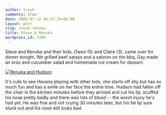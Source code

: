 ```yaml
---
author: troyh
comments: true
date: 2009-07-12 06:57:33+00:00
layout: post
slug: steve-renuka
title: Steve & Renuka
wordpress_id: 3706
---
```


Steve and Renuka and their kids, Owen (5) and Claire (3), came over for dinner tonight. We grilled beef satays and a salmon on the bbq, Gay made an orzo and cucumber salad and homemade ice cream for dessert.

[![Renuka and Hudson](http://farm4.static.flickr.com/3534/3715243770_469b57eed9.jpg)](http://www.flickr.com/photos/troyh/3715243770/)

It's cute to see Havana playing with other kids, she starts off shy but has so much fun and has a smile on her face the entire time. Hudson had fallen off the chair in the kitchen minutes before they arrived and cut his lip, scuffed his nose pretty badly and there was lots of blood -- the worst injury he's had yet. He was fine and not crying 30 minutes later, but his fat lip sure stuck out and his nose still looks bad.
